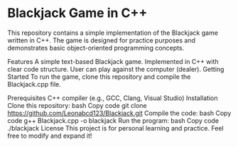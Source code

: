 # Blackjack Game in C++
This repository contains a simple implementation of the Blackjack game written in C++. The game is designed for practice purposes and demonstrates basic object-oriented programming concepts.

Features
A simple text-based Blackjack game.
Implemented in C++ with clear code structure.
User can play against the computer (dealer).
Getting Started
To run the game, clone this repository and compile the Blackjack.cpp file.

Prerequisites
C++ compiler (e.g., GCC, Clang, Visual Studio)
Installation
Clone this repository:
bash
Copy code
git clone https://github.com/Leonabcd123/Blackjack.git
Compile the code:
bash
Copy code
g++ Blackjack.cpp -o blackjack
Run the program:
bash
Copy code
./blackjack
License
This project is for personal learning and practice. Feel free to modify and expand it!


